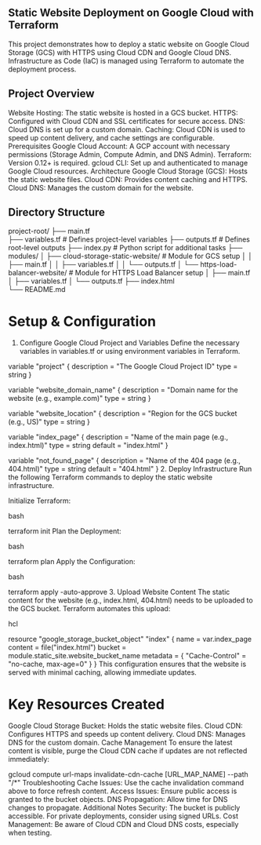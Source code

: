 ## Static Website Deployment on Google Cloud with Terraform
This project demonstrates how to deploy a static website on Google Cloud Storage (GCS) with HTTPS using Cloud CDN and Google Cloud DNS. Infrastructure as Code (IaC) is managed using Terraform to automate the deployment process.

## Project Overview
Website Hosting: The static website is hosted in a GCS bucket.
HTTPS: Configured with Cloud CDN and SSL certificates for secure access.
DNS: Cloud DNS is set up for a custom domain.
Caching: Cloud CDN is used to speed up content delivery, and cache settings are configurable.
Prerequisites
Google Cloud Account: A GCP account with necessary permissions (Storage Admin, Compute Admin, and DNS Admin).
Terraform: Version 0.12+ is required.
gcloud CLI: Set up and authenticated to manage Google Cloud resources.
Architecture
Google Cloud Storage (GCS): Hosts the static website files.
Cloud CDN: Provides content caching and HTTPS.
Cloud DNS: Manages the custom domain for the website.
## Directory Structure


project-root/
├── main.tf                   
├── variables.tf              # Defines project-level variables
├── outputs.tf                # Defines root-level outputs
├── index.py                  # Python script for additional tasks
├── modules/
│   ├── cloud-storage-static-website/  # Module for GCS setup
│   │   ├── main.tf
│   │   ├── variables.tf
│   │   └── outputs.tf
│   └── https-load-balancer-website/   # Module for HTTPS Load Balancer setup
│       ├── main.tf
│       ├── variables.tf
│       └── outputs.tf
├── index.html                
└── README.md  

          
# Setup & Configuration
1. Configure Google Cloud Project and Variables
Define the necessary variables in variables.tf or using environment variables in Terraform.


variable "project" {
  description = "The Google Cloud Project ID"
  type        = string
}

variable "website_domain_name" {
  description = "Domain name for the website (e.g., example.com)"
  type        = string
}

variable "website_location" {
  description = "Region for the GCS bucket (e.g., US)"
  type        = string
}

variable "index_page" {
  description = "Name of the main page (e.g., index.html)"
  type        = string
  default     = "index.html"
}

variable "not_found_page" {
  description = "Name of the 404 page (e.g., 404.html)"
  type        = string
  default     = "404.html"
}
2. Deploy Infrastructure
Run the following Terraform commands to deploy the static website infrastructure.

Initialize Terraform:

bash

terraform init
Plan the Deployment:

bash

terraform plan
Apply the Configuration:

bash

terraform apply -auto-approve
3. Upload Website Content
The static content for the website (e.g., index.html, 404.html) needs to be uploaded to the GCS bucket. Terraform automates this upload:

hcl

resource "google_storage_bucket_object" "index" {
  name    = var.index_page
  content = file("index.html")
  bucket  = module.static_site.website_bucket_name
  metadata = {
    "Cache-Control" = "no-cache, max-age=0"
  }
}
This configuration ensures that the website is served with minimal caching, allowing immediate updates.

# Key Resources Created
Google Cloud Storage Bucket: Holds the static website files.
Cloud CDN: Configures HTTPS and speeds up content delivery.
Cloud DNS: Manages DNS for the custom domain.
Cache Management
To ensure the latest content is visible, purge the Cloud CDN cache if updates are not reflected immediately:



gcloud compute url-maps invalidate-cdn-cache [URL_MAP_NAME] --path "/*"
Troubleshooting
Cache Issues: Use the cache invalidation command above to force refresh content.
Access Issues: Ensure public access is granted to the bucket objects.
DNS Propagation: Allow time for DNS changes to propagate.
Additional Notes
Security: The bucket is publicly accessible. For private deployments, consider using signed URLs.
Cost Management: Be aware of Cloud CDN and Cloud DNS costs, especially when testing.